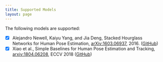 ```yaml
---
title: Supported Models
layout: page
---
```


The following models are supported:
- [x] Alejandro Newell, Kaiyu Yang, and Jia Deng, Stacked Hourglass Networks for Human Pose Estimation, [arXiv:1603.06937](http://arxiv.org/abs/1603.06937), 2016. ([GitHub](https://github.com/princeton-vl/pose-hg-train))
- [x] Xiao et al., Simple Baselines for Human Pose Estimation and Tracking, [arxiv:1804.06208](https://arxiv.org/abs/1804.06208), ECCV 2018 ([GitHub](https://github.com/Microsoft/human-pose-estimation.pytorch))